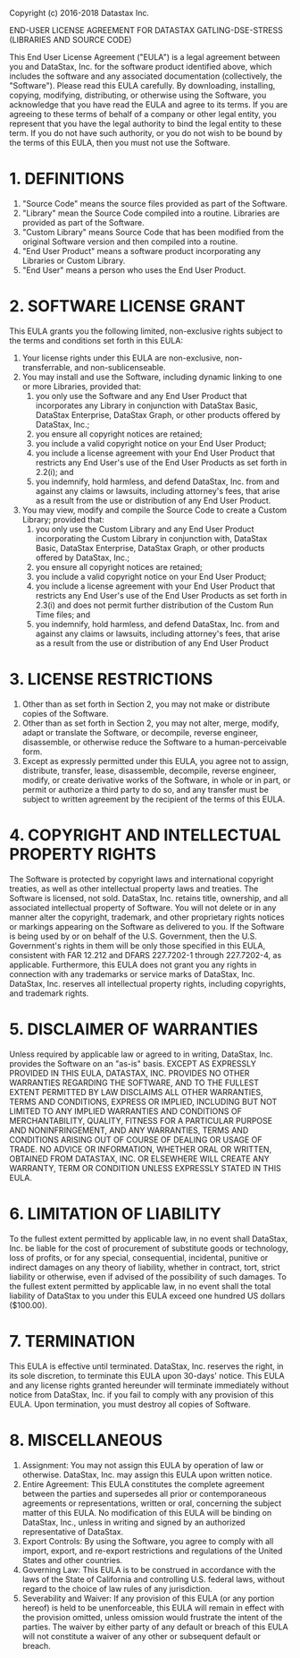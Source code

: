 Copyright (c) 2016-2018 Datastax Inc.

END-USER LICENSE AGREEMENT FOR DATASTAX GATLING-DSE-STRESS (LIBRARIES AND
SOURCE CODE)

This End User License Agreement ("EULA") is a legal agreement between you and
DataStax, Inc. for the software product identified above, which includes the
software and any associated documentation (collectively, the "Software").
Please read this EULA carefully. By downloading, installing, copying,
modifying, distributing, or otherwise using the Software, you acknowledge that
you have read the EULA and agree to its terms. If you are agreeing to these
terms of behalf of a company or other legal entity, you represent that you have
the legal authority to bind the legal entity to these term. If you do not have
such authority, or you do not wish to be bound by the terms of this EULA, then
you must not use the Software.

# 1. DEFINITIONS

1. "Source Code" means the source files provided as part of the Software.
2. "Library" mean the Source Code compiled into a routine. Libraries are
   provided as part of the Software.
3. "Custom Library" means Source Code that has been modified from the original
   Software version and then compiled into a routine.
4. "End User Product" means a software product incorporating any Libraries or
   Custom Library.
5. "End User" means a person who uses the End User Product.

# 2. SOFTWARE LICENSE GRANT

This EULA grants you the following limited, non-exclusive rights subject to the
terms and conditions set forth in this EULA:

1. Your license rights under this EULA are non-exclusive, non-transferrable,
   and non-sublicenseable.
2. You may install and use the Software, including dynamic linking to one or
   more Libraries, provided that:
   1. you only use the Software and any End User Product that incorporates any
      Library in conjunction with DataStax Basic, DataStax Enterprise, DataStax
      Graph, or other products offered by DataStax, Inc.;
   2. you ensure all copyright notices are retained;
   3. you include a valid copyright notice on your End User Product;
   4. you include a license agreement with your End User Product that restricts
      any End User's use of the End User Products as set forth in 2.2(i); and
   5. you indemnify, hold harmless, and defend DataStax, Inc. from and against
      any claims or lawsuits, including attorney's fees, that arise as a result
      from the use or distribution of any End User Product.
3. You may view, modify and compile the Source Code to create a Custom Library;
   provided that:
   1. you only use the Custom Library and any End User Product incorporating
      the Custom Library in conjunction with, DataStax Basic, DataStax
      Enterprise, DataStax Graph, or other products offered by DataStax, Inc.;
   2. you ensure all copyright notices are retained;
   3. you include a valid copyright notice on your End User Product;
   4. you include a license agreement with your End User Product that restricts
      any End User's use of the End User Products as set forth in 2.3(i) and
      does not permit further distribution of the Custom Run Time files; and
   5. you indemnify, hold harmless, and defend DataStax, Inc. from and against
      any claims or lawsuits, including attorney's fees, that arise as a result
      from the use or distribution of any End User Product

# 3. LICENSE RESTRICTIONS

1. Other than as set forth in Section 2, you may not make or distribute copies
   of the Software.
2. Other than as set forth in Section 2, you may not alter, merge, modify,
   adapt or translate the Software, or decompile, reverse engineer,
   disassemble, or otherwise reduce the Software to a human-perceivable form.
3. Except as expressly permitted under this EULA, you agree not to assign,
   distribute, transfer, lease, disassemble, decompile, reverse engineer,
   modify, or create derivative works of the Software, in whole or in part, or
   permit or authorize a third party to do so, and any transfer must be subject
   to written agreement by the recipient of the terms of this EULA.

# 4. COPYRIGHT AND INTELLECTUAL PROPERTY RIGHTS

The Software is protected by copyright laws and international copyright
treaties, as well as other intellectual property laws and treaties. The
Software is licensed, not sold. DataStax, Inc. retains title, ownership, and
all associated intellectual property of Software. You will not delete or in any
manner alter the copyright, trademark, and other proprietary rights notices or
markings appearing on the Software as delivered to you. If the Software is
being used by or on behalf of the U.S. Government, then the U.S. Government's
rights in them will be only those specified in this EULA, consistent with FAR
12.212 and DFARS 227.7202-1 through 227.7202-4, as applicable. Furthermore,
this EULA does not grant you any rights in connection with any trademarks or
service marks of DataStax, Inc. DataStax, Inc. reserves all intellectual
property rights, including copyrights, and trademark rights.

# 5. DISCLAIMER OF WARRANTIES

Unless required by applicable law or agreed to in writing, DataStax, Inc.
provides the Software on an "as-is" basis. EXCEPT AS EXPRESSLY PROVIDED IN THIS
EULA, DATASTAX, INC. PROVIDES NO OTHER WARRANTIES REGARDING THE SOFTWARE, AND
TO THE FULLEST EXTENT PERMITTED BY LAW DISCLAIMS ALL OTHER WARRANTIES, TERMS
AND CONDITIONS, EXPRESS OR IMPLIED, INCLUDING BUT NOT LIMITED TO ANY IMPLIED
WARRANTIES AND CONDITIONS OF MERCHANTABILITY, QUALITY, FITNESS FOR A PARTICULAR
PURPOSE AND NONINFRINGEMENT, AND ANY WARRANTIES, TERMS AND CONDITIONS ARISING
OUT OF COURSE OF DEALING OR USAGE OF TRADE. NO ADVICE OR INFORMATION, WHETHER
ORAL OR WRITTEN, OBTAINED FROM DATASTAX, INC. OR ELSEWHERE WILL CREATE ANY
WARRANTY, TERM OR CONDITION UNLESS EXPRESSLY STATED IN THIS EULA.

# 6. LIMITATION OF LIABILITY

To the fullest extent permitted by applicable law, in no event shall DataStax,
Inc. be liable for the cost of procurement of substitute goods or technology,
loss of profits, or for any special, consequential, incidental, punitive or
indirect damages on any theory of liability, whether in contract, tort, strict
liability or otherwise, even if advised of the possibility of such damages. To
the fullest extent permitted by applicable law, in no event shall the total
liability of DataStax to you under this EULA exceed one hundred US dollars
($100.00).

# 7. TERMINATION

This EULA is effective until terminated. DataStax, Inc. reserves the right, in
its sole discretion, to terminate this EULA upon 30-days' notice. This EULA and
any license rights granted hereunder will terminate immediately without notice
from DataStax, Inc. if you fail to comply with any provision of this EULA. Upon
termination, you must destroy all copies of Software.

# 8. MISCELLANEOUS

1. Assignment:
   You may not assign this EULA by operation of law or otherwise. DataStax,
   Inc. may assign this EULA upon written notice.
2. Entire Agreement:
   This EULA constitutes the complete agreement between the parties and
   supersedes all prior or contemporaneous agreements or representations,
   written or oral, concerning the subject matter of this EULA. No modification
   of this EULA will be binding on DataStax, Inc., unless in writing and signed
   by an authorized representative of DataStax.
3. Export Controls:
   By using the Software, you agree to comply with all import, export, and
   re-export restrictions and regulations of the United States and other
   countries.
4. Governing Law:
   This EULA is to be construed in accordance with the laws of the State of
   California and controlling U.S. federal laws, without regard to the choice
   of law rules of any jurisdiction.
5. Severability and Waiver:
   If any provision of this EULA (or any portion hereof) is held to be
   unenforceable, this EULA  will remain in effect with the provision omitted,
   unless omission would frustrate the intent of the parties. The waiver by
   either party of any default or breach of this EULA  will not constitute a
   waiver of any other or subsequent default or breach.
